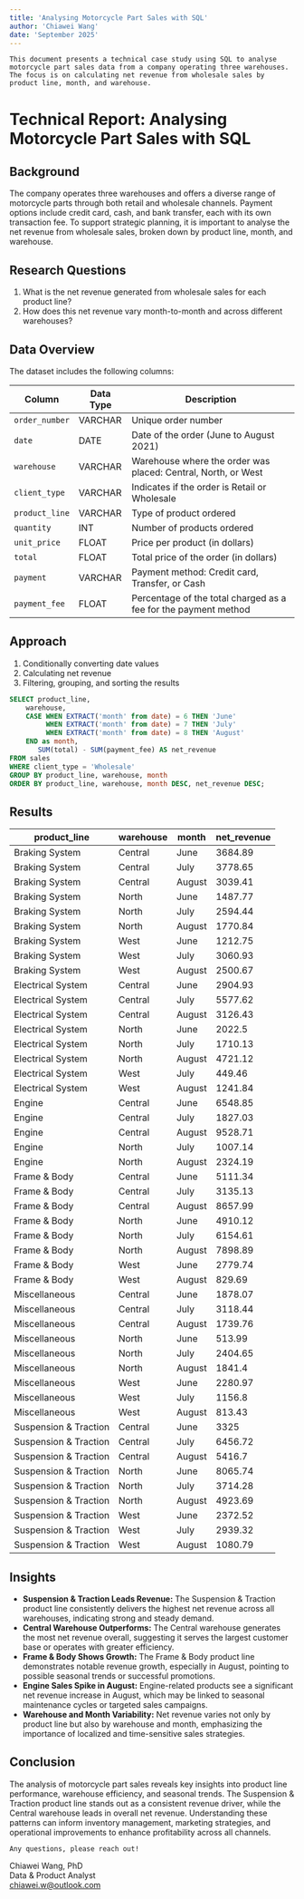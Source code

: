 ```yaml
---
title: 'Analysing Motorcycle Part Sales with SQL'
author: 'Chiawei Wang'
date: 'September 2025'
---
```


`This document presents a technical case study using SQL to analyse motorcycle part sales data from a company operating three warehouses. The focus is on calculating net revenue from wholesale sales by product line, month, and warehouse.`

# Technical Report: Analysing Motorcycle Part Sales with SQL

## Background

The company operates three warehouses and offers a diverse range of motorcycle parts through both retail and wholesale channels. Payment options include credit card, cash, and bank transfer, each with its own transaction fee. To support strategic planning, it is important to analyse the net revenue from wholesale sales, broken down by product line, month, and warehouse.

## Research Questions

1. What is the net revenue generated from wholesale sales for each product line?
2. How does this net revenue vary month-to-month and across different warehouses?

## Data Overview

The dataset includes the following columns:

| Column         | Data Type | Description                                                     |
|----------------|-----------|-----------------------------------------------------------------|
| `order_number` | VARCHAR   | Unique order number                                             |
| `date`         | DATE      | Date of the order (June to August 2021)                         |
| `warehouse`    | VARCHAR   | Warehouse where the order was placed: Central, North, or West   |
| `client_type`  | VARCHAR   | Indicates if the order is Retail or Wholesale                   |
| `product_line` | VARCHAR   | Type of product ordered                                         |
| `quantity`     | INT       | Number of products ordered                                      |
| `unit_price`   | FLOAT     | Price per product (in dollars)                                  |
| `total`        | FLOAT     | Total price of the order (in dollars)                           |
| `payment`      | VARCHAR   | Payment method: Credit card, Transfer, or Cash                  |
| `payment_fee`  | FLOAT     | Percentage of the total charged as a fee for the payment method |

## Approach

1. Conditionally converting date values
2. Calculating net revenue
3. Filtering, grouping, and sorting the results

```sql
SELECT product_line,
    warehouse,
    CASE WHEN EXTRACT('month' from date) = 6 THEN 'June'
         WHEN EXTRACT('month' from date) = 7 THEN 'July'
         WHEN EXTRACT('month' from date) = 8 THEN 'August'
    END as month,
       SUM(total) - SUM(payment_fee) AS net_revenue
FROM sales
WHERE client_type = 'Wholesale'
GROUP BY product_line, warehouse, month
ORDER BY product_line, warehouse, month DESC, net_revenue DESC;
```
## Results

| product_line           | warehouse | month   | net_revenue |
|------------------------|-----------|---------|-------------|
| Braking System         | Central   | June    | 3684.89     |
| Braking System         | Central   | July    | 3778.65     |
| Braking System         | Central   | August  | 3039.41     |
| Braking System         | North     | June    | 1487.77     |
| Braking System         | North     | July    | 2594.44     |
| Braking System         | North     | August  | 1770.84     |
| Braking System         | West      | June    | 1212.75     |
| Braking System         | West      | July    | 3060.93     |
| Braking System         | West      | August  | 2500.67     |
| Electrical System      | Central   | June    | 2904.93     |
| Electrical System      | Central   | July    | 5577.62     |
| Electrical System      | Central   | August  | 3126.43     |
| Electrical System      | North     | June    | 2022.5      |
| Electrical System      | North     | July    | 1710.13     |
| Electrical System      | North     | August  | 4721.12     |
| Electrical System      | West      | July    | 449.46      |
| Electrical System      | West      | August  | 1241.84     |
| Engine                 | Central   | June    | 6548.85     |
| Engine                 | Central   | July    | 1827.03     |
| Engine                 | Central   | August  | 9528.71     |
| Engine                 | North     | July    | 1007.14     |
| Engine                 | North     | August  | 2324.19     |
| Frame & Body           | Central   | June    | 5111.34     |
| Frame & Body           | Central   | July    | 3135.13     |
| Frame & Body           | Central   | August  | 8657.99     |
| Frame & Body           | North     | June    | 4910.12     |
| Frame & Body           | North     | July    | 6154.61     |
| Frame & Body           | North     | August  | 7898.89     |
| Frame & Body           | West      | June    | 2779.74     |
| Frame & Body           | West      | August  | 829.69      |
| Miscellaneous          | Central   | June    | 1878.07     |
| Miscellaneous          | Central   | July    | 3118.44     |
| Miscellaneous          | Central   | August  | 1739.76     |
| Miscellaneous          | North     | June    | 513.99      |
| Miscellaneous          | North     | July    | 2404.65     |
| Miscellaneous          | North     | August  | 1841.4      |
| Miscellaneous          | West      | June    | 2280.97     |
| Miscellaneous          | West      | July    | 1156.8      |
| Miscellaneous          | West      | August  | 813.43      |
| Suspension & Traction  | Central   | June    | 3325        |
| Suspension & Traction  | Central   | July    | 6456.72     |
| Suspension & Traction  | Central   | August  | 5416.7      |
| Suspension & Traction  | North     | June    | 8065.74     |
| Suspension & Traction  | North     | July    | 3714.28     |
| Suspension & Traction  | North     | August  | 4923.69     |
| Suspension & Traction  | West      | June    | 2372.52     |
| Suspension & Traction  | West      | July    | 2939.32     |
| Suspension & Traction  | West      | August  | 1080.79     |

## Insights

- **Suspension & Traction Leads Revenue:** The Suspension & Traction product line consistently delivers the highest net revenue across all warehouses, indicating strong and steady demand.
- **Central Warehouse Outperforms:** The Central warehouse generates the most net revenue overall, suggesting it serves the largest customer base or operates with greater efficiency.
- **Frame & Body Shows Growth:** The Frame & Body product line demonstrates notable revenue growth, especially in August, pointing to possible seasonal trends or successful promotions.
- **Engine Sales Spike in August:** Engine-related products see a significant net revenue increase in August, which may be linked to seasonal maintenance cycles or targeted sales campaigns.
- **Warehouse and Month Variability:** Net revenue varies not only by product line but also by warehouse and month, emphasizing the importance of localized and time-sensitive sales strategies.

## Conclusion

The analysis of motorcycle part sales reveals key insights into product line performance, warehouse efficiency, and seasonal trends. The Suspension & Traction product line stands out as a consistent revenue driver, while the Central warehouse leads in overall net revenue. Understanding these patterns can inform inventory management, marketing strategies, and operational improvements to enhance profitability across all channels.

`Any questions, please reach out!`

Chiawei Wang, PhD\
Data & Product Analyst\
<chiawei.w@outlook.com>
